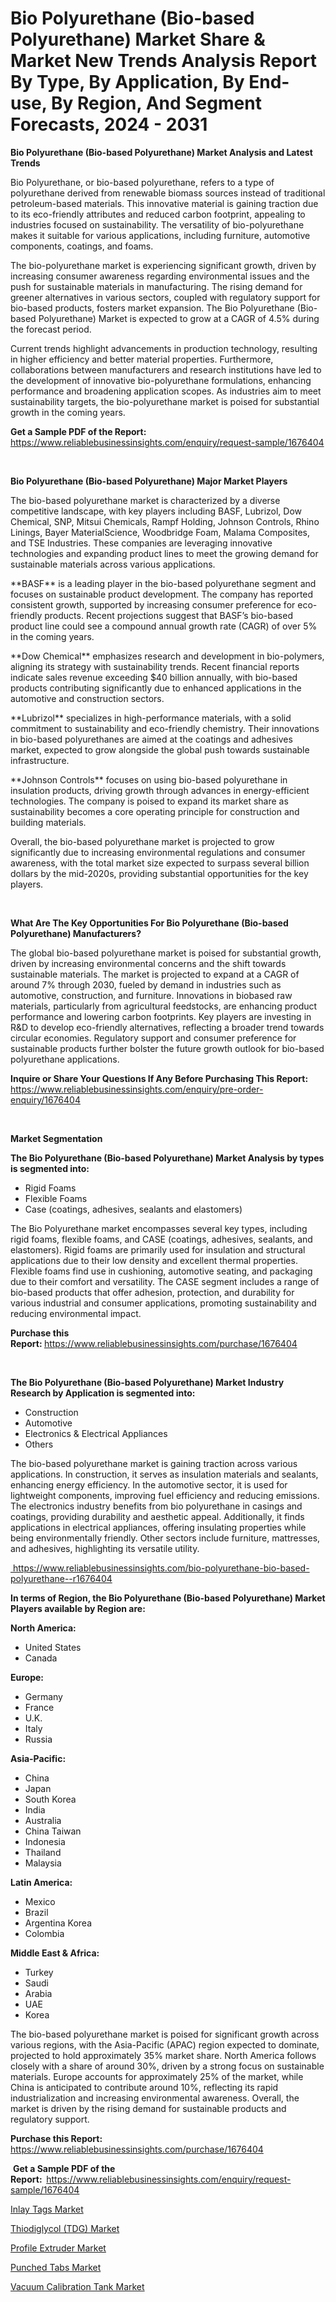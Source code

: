 <p><h1>Bio Polyurethane (Bio-based Polyurethane) Market Share & Market New Trends Analysis Report By Type, By Application, By End-use, By Region, And Segment Forecasts, 2024 - 2031</h1></p><p><strong>Bio Polyurethane (Bio-based Polyurethane) Market Analysis and Latest Trends</strong></p>
<p><p>Bio Polyurethane, or bio-based polyurethane, refers to a type of polyurethane derived from renewable biomass sources instead of traditional petroleum-based materials. This innovative material is gaining traction due to its eco-friendly attributes and reduced carbon footprint, appealing to industries focused on sustainability. The versatility of bio-polyurethane makes it suitable for various applications, including furniture, automotive components, coatings, and foams.</p><p>The bio-polyurethane market is experiencing significant growth, driven by increasing consumer awareness regarding environmental issues and the push for sustainable materials in manufacturing. The rising demand for greener alternatives in various sectors, coupled with regulatory support for bio-based products, fosters market expansion. The Bio Polyurethane (Bio-based Polyurethane) Market is expected to grow at a CAGR of 4.5% during the forecast period. </p><p>Current trends highlight advancements in production technology, resulting in higher efficiency and better material properties. Furthermore, collaborations between manufacturers and research institutions have led to the development of innovative bio-polyurethane formulations, enhancing performance and broadening application scopes. As industries aim to meet sustainability targets, the bio-polyurethane market is poised for substantial growth in the coming years.</p></p>
<p><strong>Get a Sample PDF of the Report:&nbsp;</strong> <a href="https://www.reliablebusinessinsights.com/enquiry/request-sample/1676404?utm_campaign=1405&utm_medium=2&utm_source=Github&utm_content=ia&utm_term=30092024&utm_id=bio-polyurethane-bio-based-polyurethane">https://www.reliablebusinessinsights.com/enquiry/request-sample/1676404</a></p>
<p>&nbsp;</p>
<p><strong>Bio Polyurethane (Bio-based Polyurethane) Major Market Players</strong></p>
<p><p>The bio-based polyurethane market is characterized by a diverse competitive landscape, with key players including BASF, Lubrizol, Dow Chemical, SNP, Mitsui Chemicals, Rampf Holding, Johnson Controls, Rhino Linings, Bayer MaterialScience, Woodbridge Foam, Malama Composites, and TSE Industries. These companies are leveraging innovative technologies and expanding product lines to meet the growing demand for sustainable materials across various applications.</p><p>**BASF** is a leading player in the bio-based polyurethane segment and focuses on sustainable product development. The company has reported consistent growth, supported by increasing consumer preference for eco-friendly products. Recent projections suggest that BASF’s bio-based product line could see a compound annual growth rate (CAGR) of over 5% in the coming years.</p><p>**Dow Chemical** emphasizes research and development in bio-polymers, aligning its strategy with sustainability trends. Recent financial reports indicate sales revenue exceeding $40 billion annually, with bio-based products contributing significantly due to enhanced applications in the automotive and construction sectors.</p><p>**Lubrizol** specializes in high-performance materials, with a solid commitment to sustainability and eco-friendly chemistry. Their innovations in bio-based polyurethanes are aimed at the coatings and adhesives market, expected to grow alongside the global push towards sustainable infrastructure.</p><p>**Johnson Controls** focuses on using bio-based polyurethane in insulation products, driving growth through advances in energy-efficient technologies. The company is poised to expand its market share as sustainability becomes a core operating principle for construction and building materials.</p><p>Overall, the bio-based polyurethane market is projected to grow significantly due to increasing environmental regulations and consumer awareness, with the total market size expected to surpass several billion dollars by the mid-2020s, providing substantial opportunities for the key players.</p></p>
<p>&nbsp;</p>
<p><strong>What Are The Key Opportunities For Bio Polyurethane (Bio-based Polyurethane) Manufacturers?</strong></p>
<p><p>The global bio-based polyurethane market is poised for substantial growth, driven by increasing environmental concerns and the shift towards sustainable materials. The market is projected to expand at a CAGR of around 7% through 2030, fueled by demand in industries such as automotive, construction, and furniture. Innovations in biobased raw materials, particularly from agricultural feedstocks, are enhancing product performance and lowering carbon footprints. Key players are investing in R&D to develop eco-friendly alternatives, reflecting a broader trend towards circular economies. Regulatory support and consumer preference for sustainable products further bolster the future growth outlook for bio-based polyurethane applications.</p></p>
<p><strong>Inquire or Share Your Questions If Any Before Purchasing This Report:</strong> <a href="https://www.reliablebusinessinsights.com/enquiry/pre-order-enquiry/1676404?utm_campaign=1405&utm_medium=2&utm_source=Github&utm_content=ia&utm_term=30092024&utm_id=bio-polyurethane-bio-based-polyurethane">https://www.reliablebusinessinsights.com/enquiry/pre-order-enquiry/1676404</a></p>
<p>&nbsp;</p>
<p><strong>Market Segmentation</strong></p>
<p><strong>The Bio Polyurethane (Bio-based Polyurethane) Market Analysis by types is segmented into:</strong></p>
<p><ul><li>Rigid Foams</li><li>Flexible Foams</li><li>Case (coatings, adhesives, sealants and elastomers)</li></ul></p>
<p><p>The Bio Polyurethane market encompasses several key types, including rigid foams, flexible foams, and CASE (coatings, adhesives, sealants, and elastomers). Rigid foams are primarily used for insulation and structural applications due to their low density and excellent thermal properties. Flexible foams find use in cushioning, automotive seating, and packaging due to their comfort and versatility. The CASE segment includes a range of bio-based products that offer adhesion, protection, and durability for various industrial and consumer applications, promoting sustainability and reducing environmental impact.</p></p>
<p><strong>Purchase this Report:&nbsp;</strong><a href="https://www.reliablebusinessinsights.com/purchase/1676404?utm_campaign=1405&utm_medium=2&utm_source=Github&utm_content=ia&utm_term=30092024&utm_id=bio-polyurethane-bio-based-polyurethane">https://www.reliablebusinessinsights.com/purchase/1676404</a></p>
<p>&nbsp;</p>
<p><strong>The Bio Polyurethane (Bio-based Polyurethane) Market Industry Research by Application is segmented into:</strong></p>
<p><ul><li>Construction</li><li>Automotive</li><li>Electronics & Electrical Appliances</li><li>Others</li></ul></p>
<p><p>The bio-based polyurethane market is gaining traction across various applications. In construction, it serves as insulation materials and sealants, enhancing energy efficiency. In the automotive sector, it is used for lightweight components, improving fuel efficiency and reducing emissions. The electronics industry benefits from bio polyurethane in casings and coatings, providing durability and aesthetic appeal. Additionally, it finds applications in electrical appliances, offering insulating properties while being environmentally friendly. Other sectors include furniture, mattresses, and adhesives, highlighting its versatile utility.</p></p>
<p><a href="https://www.reliablebusinessinsights.com/bio-polyurethane-bio-based-polyurethane--r1676404?utm_campaign=1405&utm_medium=2&utm_source=Github&utm_content=ia&utm_term=30092024&utm_id=bio-polyurethane-bio-based-polyurethane">&nbsp;https://www.reliablebusinessinsights.com/bio-polyurethane-bio-based-polyurethane--r1676404</a></p>
<p><strong>In terms of Region, the Bio Polyurethane (Bio-based Polyurethane) Market Players available by Region are:</strong></p>
<p>
    <p> <strong> North America: </strong>
        <ul>
            <li>United States</li>
            <li>Canada</li>
        </ul>
        </p> 
    <p> <strong> Europe: </strong>
        <ul>
            <li>Germany</li>
            <li>France</li>
            <li>U.K.</li>
            <li>Italy</li>
            <li>Russia</li>
        </ul>
        </p> 
    <p> <strong> Asia-Pacific: </strong>
        <ul>
            <li>China</li>
            <li>Japan</li>
            <li>South Korea</li>
            <li>India</li>
            <li>Australia</li>
            <li>China Taiwan</li>
            <li>Indonesia</li>
            <li>Thailand</li>
            <li>Malaysia</li>
        </ul>
        </p> 
    <p> <strong> Latin America: </strong>
        <ul>
            <li>Mexico</li>
            <li>Brazil</li>
            <li>Argentina Korea</li>
            <li>Colombia</li>
        </ul>
        </p> 
    <p> <strong> Middle East & Africa: </strong>
        <ul>
            <li>Turkey</li>
            <li>Saudi</li>
            <li>Arabia</li>
            <li>UAE</li>
            <li>Korea</li>
        </ul>
    </p>
    </p>
<p><p>The bio-based polyurethane market is poised for significant growth across various regions, with the Asia-Pacific (APAC) region expected to dominate, projected to hold approximately 35% market share. North America follows closely with a share of around 30%, driven by a strong focus on sustainable materials. Europe accounts for approximately 25% of the market, while China is anticipated to contribute around 10%, reflecting its rapid industrialization and increasing environmental awareness. Overall, the market is driven by the rising demand for sustainable products and regulatory support.</p></p>
<p><strong>Purchase this Report: </strong><a href="https://www.reliablebusinessinsights.com/purchase/1676404?utm_campaign=1405&utm_medium=2&utm_source=Github&utm_content=ia&utm_term=30092024&utm_id=bio-polyurethane-bio-based-polyurethane">https://www.reliablebusinessinsights.com/purchase/1676404</a></p>
<p>&nbsp;<strong>Get a Sample PDF of the Report:&nbsp;&nbsp;</strong><a href="https://www.reliablebusinessinsights.com/enquiry/request-sample/1676404?utm_campaign=1405&utm_medium=2&utm_source=Github&utm_content=ia&utm_term=30092024&utm_id=bio-polyurethane-bio-based-polyurethane">https://www.reliablebusinessinsights.com/enquiry/request-sample/1676404</a></p>
<p><strong></strong></p>
<p><p><a href="https://issuu.com/reportprime-2/docs/inlay-tags-market-size-2030.pptx_b52f461f010a01?utm_campaign=1405&utm_medium=2&utm_source=Github&utm_content=ia&utm_term=30092024&utm_id=bio-polyurethane-bio-based-polyurethane">Inlay Tags Market</a></p><p><a href="https://github.com/FlorianWolf90/Market-Research-Report-List-1/blob/main/thiodiglycol-tdg-market.md?utm_campaign=1405&utm_medium=2&utm_source=Github&utm_content=ia&utm_term=30092024&utm_id=bio-polyurethane-bio-based-polyurethane">Thiodiglycol (TDG) Market</a></p><p><a href="https://www.linkedin.com/pulse/profile-extruder-market-outlook-forecast-from-2024-2031-market-rift-swl4e?utm_campaign=1405&utm_medium=2&utm_source=Github&utm_content=ia&utm_term=30092024&utm_id=bio-polyurethane-bio-based-polyurethane">Profile Extruder Market</a></p><p><a href="https://issuu.com/reportprime-2/docs/punched-tabs-market-size-2030.pptx_c12bdf2ece3516?utm_campaign=1405&utm_medium=2&utm_source=Github&utm_content=ia&utm_term=30092024&utm_id=bio-polyurethane-bio-based-polyurethane">Punched Tabs Market</a></p><p><a href="https://www.linkedin.com/pulse/global-vacuum-calibration-tank-industry-analysis-share-growth-ypsye?utm_campaign=1405&utm_medium=2&utm_source=Github&utm_content=ia&utm_term=30092024&utm_id=bio-polyurethane-bio-based-polyurethane">Vacuum Calibration Tank Market</a></p></p>